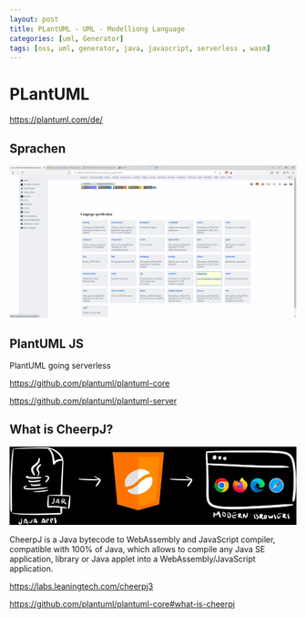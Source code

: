 ```yaml
---
layout: post
title: PLantUML - UML - Modelliong Language 
categories: [uml, Generator]
tags: [oss, uml, generator, java, javascript, serverless , wasm]
--- 
```


# PLantUML 

https://plantuml.com/de/
## Sprachen 

![](../pics/20231030094338.png)

## PlantUML JS

PlantUML going serverless

https://github.com/plantuml/plantuml-core

https://github.com/plantuml/plantuml-server

## What is CheerpJ?

![](../pics/20231030093221_java2wasm.png)

CheerpJ is a Java bytecode to WebAssembly and JavaScript compiler, compatible with 100% of Java, which allows to compile any Java SE application, library or Java applet into a WebAssembly/JavaScript application.

https://labs.leaningtech.com/cheerpj3

https://github.com/plantuml/plantuml-core#what-is-cheerpj
